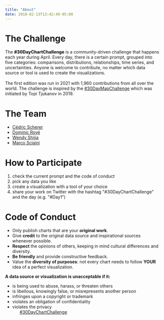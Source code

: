 ```yaml
---
title: "About"
date: 2018-02-13T13:42:49-05:00
---
```


# The Challenge

The <b style='font-weight:800;'>#30DayChartChallenge</b> is a community-driven challenge that happens each year during April. Every day, there is a certain prompt, grouped into five categories: comparisons, distributions, relationships, time series, and uncertainties. Anyone is welcome to contribute, no matter which data source or tool is used to create the visualizations.<br><br>
The first edition was run in 2021 with 1,960 contributions from all over the world. The challenge is inspired by the <a href='https://30daymapchallenge.com/'>#30DayMapChallenge</a> which was initiated by Topi Tjukanov in 2019.

# The Team

<ul style='font-weight:400;'>
    <li><a href="https://twitter.com/CedScherer" target='_blank'>Cédric Scherer</a></li>
    <li><a href="https://twitter.com/dr_xeo" target='_blank'>Dominic Royé</a></li>
    <li><a href="https://twitter.com/ShijiaWendy" target='_blank'>Wendy Shijia</a></li>
    <li><a href="https://twitter.com/shinysci" target='_blank'>Marco Sciaini</a></li>
</ul>

# How to Participate
      
<ol>
    <li>check the current prompt and the code of conduct</li>
    <li>pick any data you like</li>
    <li>create a visualization with a tool of your choice</li>
    <li>share your work on Twitter with the hashtag "#30DayChartChallenge" and the day (e.g. "#Day1")</li>
</ol>

# Code of Conduct

<ul>
    <li>Only publish charts that are your <b>original work</b>.
    <li>Give <b>credit</b> to the original data source and inspirational sources whenever possible.
    <li><b>Respect</b> the opinions of others, keeping in mind cultural differences and diversity.
    <li><b>Be friendly</b> and provide constructive feedback.</li>
    <li>Value the <b>diversity of purposes</b>: not every chart needs to follow <b>YOUR</b> idea of a perfect visualization.</li>
</ul>

<b>A data source or visualization is unacceptable if it:</b>
<ul>
    <li>is being used to abuse, harass, or threaten others
    <li>is libellous, knowingly false, or misrepresents another person
    <li>infringes upon a copyright or trademark
    <li>violates an obligation of confidentiality
    <li>violates the privacy
<ul>


<footer class="flex-container footer"><a href='https://twitter.com/30DayChartChall' target='_blank'>#30DayChartChallenge</a></footer>

